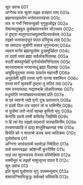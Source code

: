 सूत उवाच	001   
अग्नेरथ वचः श्रुत्वा तद्रक्षः प्रजहार ताम्	001a  
ब्रह्मन्वराहरूपेण मनोमारुतरंहसा	001c  
ततः स गर्भो निवसन्कुक्षौ भृगुकुलोद्वह	002a  
रोषान्मातुश्च्युतः कुक्षेश्च्यवनस्तेन सोऽभवत्	002c  
तं दृष्ट्वा मातुरुदराच्च्युतमादित्यवर्चसम्	003a  
तद्रक्षो भस्मसाद्भूतं पपात परिमुच्य ताम्	003c  
सा तमादाय सुश्रोणी ससार भृगुनन्दनम्	004a  
च्यवनं भार्गवं ब्रह्मन्पुलोमा दुःखमूर्च्छिता	004c  
तां ददर्श स्वयं ब्रह्मा सर्वलोकपितामहः	005a  
रुदतीं बाष्पपूर्णाक्षीं भृगोर्भार्यामनिन्दिताम्	005c  
सान्त्वयामास भगवान्वधूं ब्रह्मा पितामहः	005e  
अश्रुबिन्दूद्भवा तस्याः प्रावर्तत महानदी	006a  
अनुवर्तती सृतिं तस्या भृगोः पत्न्या यशस्विनः	006c  
तस्या मार्गं सृतवतीं दृष्ट्वा तु सरितं तदा	007a  
नाम तस्यास्तदा नद्याश्चक्रे लोकपितामहः	007c  
वधूसरेति भगवांश्च्यवनस्याश्रमं प्रति	007e  
स एवं च्यवनो जज्ञे भृगोः पुत्रः प्रतापवान्	008a  
तं ददर्श पिता तत्र च्यवनं तां च भामिनीम्	008c  
स पुलोमां ततो भार्यां पप्रच्छ कुपितो भृगुः	009a  
केनासि रक्षसे तस्मै कथितेह जिहीर्षवे	009c  
न हि त्वां वेद तद्रक्षो मद्भार्यां चारुहासिनीम्	009e  
तत्त्वमाख्याहि तं ह्यद्य शप्तुमिच्छाम्यहं रुषा	010a  
बिभेति को न शापान्मे कस्य चायं व्यतिक्रमः	010c  
पुलोमोवाच	011   
अग्निना भगवंस्तस्मै रक्षसेऽहं निवेदिता	011a  
ततो मामनयद्रक्षः क्रोशन्तीं कुररीमिव	011c  
साहं तव सुतस्यास्य तेजसा परिमोक्षिता	012a  
भस्मीभूतं च तद्रक्षो मामुत्सृज्य पपात वै	012c  
सूत उवाच	013   
इति श्रुत्वा पुलोमाया भृगुः परममन्युमान्	013a  
शशापाग्निमभिक्रुद्धः सर्वभक्षो भविष्यसि	013c  
